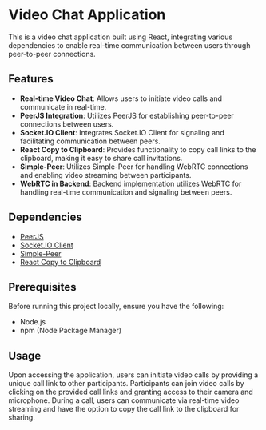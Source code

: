 # Video Chat Application

This is a video chat application built using React, integrating various dependencies to enable real-time communication between users through peer-to-peer connections.

## Features

- **Real-time Video Chat**: Allows users to initiate video calls and communicate in real-time.
- **PeerJS Integration**: Utilizes PeerJS for establishing peer-to-peer connections between users.
- **Socket.IO Client**: Integrates Socket.IO Client for signaling and facilitating communication between peers.
- **React Copy to Clipboard**: Provides functionality to copy call links to the clipboard, making it easy to share call invitations.
- **Simple-Peer**: Utilizes Simple-Peer for handling WebRTC connections and enabling video streaming between participants.
- **WebRTC in Backend**: Backend implementation utilizes WebRTC for handling real-time communication and signaling between peers.

## Dependencies

- [PeerJS](https://peerjs.com/)
- [Socket.IO Client](https://socket.io/docs/v4/client-api/)
- [Simple-Peer](https://github.com/feross/simple-peer)
- [React Copy to Clipboard](https://github.com/nkbt/react-copy-to-clipboard)

## Prerequisites

Before running this project locally, ensure you have the following:

- Node.js
- npm (Node Package Manager)

## Usage

  Upon accessing the application, users can initiate video calls by providing a unique call link to other participants.
  Participants can join video calls by clicking on the provided call links and granting access to their camera and microphone.
  During a call, users can communicate via real-time video streaming and have the option to copy the call link to the clipboard for sharing.
